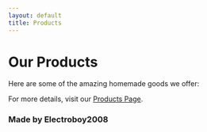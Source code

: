 ```yaml
---
layout: default
title: Products
---
```


# Our Products

Here are some of the amazing homemade goods we offer:

For more details, visit our [Products Page](https://share.samsungcloud.com/sharedalbum/6JN1UIcZI4).

### Made by Electroboy2008
